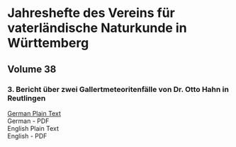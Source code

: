 # Jahreshefte des Vereins für vaterländische Naturkunde in Württemberg

## Volume 38

### 3. Bericht über zwei Gallertmeteoritenfälle von Dr. Otto Hahn in Reutlingen

[German Plain Text](full-text-german.md#3-bericht-über-zwei-gallertmeteoritenfälle-von-dr-otto-hahn-in-reutlingen)  
German - PDF  
English Plain Text  
English - PDF  
